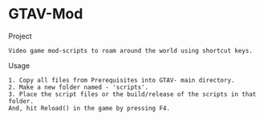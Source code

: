 # GTAV-Mod

Project

    Video game mod-scripts to roam around the world using shortcut keys.

Usage

    1. Copy all files from Prerequisites into GTAV- main directory.
    2. Make a new folder named - 'scripts'.
    3. Place the script files or the build/release of the scripts in that folder.
    And, hit Reload() in the game by pressing F4.


